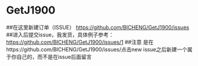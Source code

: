 # GetJ1900
##在这里新建订单（ISSUE）
https://github.com/BICHENG/GetJ1900/issues
##进入后提交issue，我发货，具体例子参考：
https://github.com/BICHENG/GetJ1900/issues/1
##注意
是在https://github.com/BICHENG/GetJ1900/issues/点击new issue之后新建一个属于你自己的，而不是在issue后面留言
